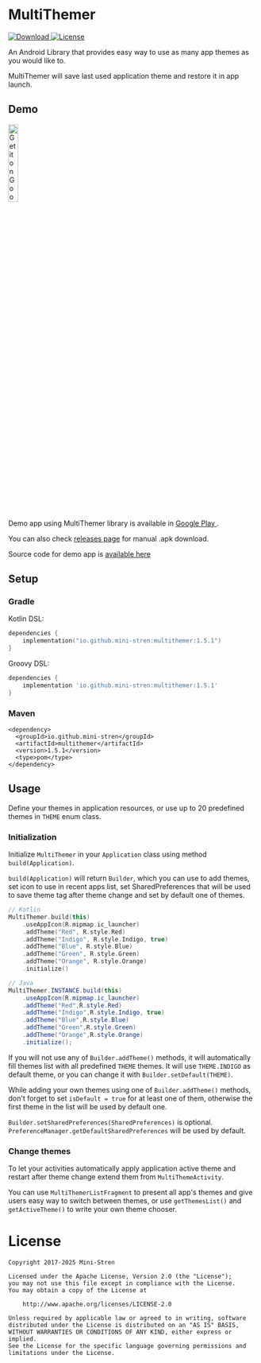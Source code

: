 # MultiThemer

[ ![Download](https://api.bintray.com/packages/mini-stren/maven/multithemer/images/download.svg) ](https://bintray.com/mini-stren/maven/multithemer/_latestVersion)
[![License](https://img.shields.io/badge/License-Apache%202.0-orange.svg)](https://opensource.org/licenses/Apache-2.0)

An Android Library that provides easy way to use as many app themes as you would like to.

MultiThemer will save last used application theme and restore it in app launch.

## Demo

<a href='https://play.google.com/store/apps/details?id=com.ministren.demoapp.multithemer'><img alt='Get it on Google Play' src='https://play.google.com/intl/en_us/badges/images/generic/en_badge_web_generic.png' width='20%' height='20%' /></a>

Demo app using MultiThemer library is available in
<a href='https://play.google.com/store/apps/details?id=com.ministren.demoapp.multithemer'>
Google Play
</a>.

You can also check <a href='https://github.com/Mini-Stren/MultiThemer/releases'>releases page</a>
for manual .apk download.

Source code for demo app is
<a href='https://github.com/Mini-Stren/MultiThemer/tree/master/app'>available here</a>

## Setup

### Gradle

Kotlin DSL:

```kotlin
dependencies {
    implementation("io.github.mini-stren:multithemer:1.5.1")
}
```       

Groovy DSL:

```gradle
dependencies {
    implementation 'io.github.mini-stren:multithemer:1.5.1'
}
```

### Maven

```maven
<dependency>
  <groupId>io.github.mini-stren</groupId>
  <artifactId>multithemer</artifactId>
  <version>1.5.1</version>
  <type>pom</type>
</dependency>
```

## Usage

Define your themes in application resources,
or use up to 20 predefined themes in `THEME` enum class.

### Initialization

Initialize `MultiThemer` in your `Application` class using method `build(Application)`.

`build(Application)` will return `Builder`, which you can use to add themes,
set icon to use in recent apps list,
set SharedPreferences that will be used to save theme tag after theme change
and set by default one of themes.

```kotlin
// Kotlin
MultiThemer.build(this)
    .useAppIcon(R.mipmap.ic_launcher)
    .addTheme("Red", R.style.Red)
    .addTheme("Indigo", R.style.Indigo, true)
    .addTheme("Blue", R.style.Blue)
    .addTheme("Green", R.style.Green)
    .addTheme("Orange", R.style.Orange)
    .initialize()
```

```java
// Java
MultiThemer.INSTANCE.build(this)
    .useAppIcon(R.mipmap.ic_launcher)
    .addTheme("Red",R.style.Red)
    .addTheme("Indigo",R.style.Indigo, true)
    .addTheme("Blue",R.style.Blue)
    .addTheme("Green",R.style.Green)
    .addTheme("Orange",R.style.Orange)
    .initialize();
```

If you will not use any of `Builder.addTheme()` methods,
it will automatically fill themes list with all predefined `THEME` themes.
It will use `THEME.INDIGO` as default theme, or you can change it with `Builder.setDefault(THEME)`.

While adding your own themes using one of `Builder.addTheme()` methods,
don't forget to set `isDefault = true` for at least one of them,
otherwise the first theme in the list will be used by default one.

`Builder.setSharedPreferences(SharedPreferences)` is optional.
`PreferenceManager.getDefaultSharedPreferences` will be used by default.

### Change themes

To let your activities automatically apply application active theme
and restart after theme change extend them from `MultiThemeActivity`.

You can use `MultiThemerListFragment` to present all app's themes
and give users easy way to switch between themes,
or use `getThemesList()` and `getActiveTheme()` to write your own theme chooser.

# License

```
Copyright 2017-2025 Mini-Stren

Licensed under the Apache License, Version 2.0 (the "License");
you may not use this file except in compliance with the License.
You may obtain a copy of the License at

    http://www.apache.org/licenses/LICENSE-2.0

Unless required by applicable law or agreed to in writing, software
distributed under the License is distributed on an "AS IS" BASIS,
WITHOUT WARRANTIES OR CONDITIONS OF ANY KIND, either express or implied.
See the License for the specific language governing permissions and
limitations under the License.
```
